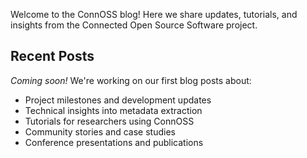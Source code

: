 
Welcome to the ConnOSS blog! Here we share updates, tutorials, and insights from the Connected Open Source Software project.

## Recent Posts

*Coming soon!* We're working on our first blog posts about:

- Project milestones and development updates
- Technical insights into metadata extraction
- Tutorials for researchers using ConnOSS
- Community stories and case studies
- Conference presentations and publications
